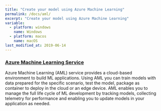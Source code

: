 ```yaml
---
title: "Create your model using Azure Machine Learning"
permalink: /docs/aml/
excerpt: "Create your model using Azure Machine Learning"
variable:
  - platform: windows
    name: Windows
  - platform: macos
    name: macOS
last_modified_at: 2019-06-14
---
```



### [Azure Machine Learning Service](https://docs.microsoft.com/en-us/azure/machine-learning/)

Azure Machine Learning (AML) service provides a cloud-based environment to build ML applications. Using AML you can train models with data prepared for the specific scenario, test the model, package as container to deploy in the cloud or an edge device. AML enables you to manage the full life cycle of ML development by tracking models, collecting telemetry for performance and enabling you to update models in your application as needed.

